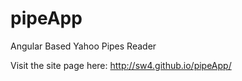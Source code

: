 pipeApp
=======

Angular Based Yahoo Pipes Reader


Visit the site page here: http://sw4.github.io/pipeApp/
